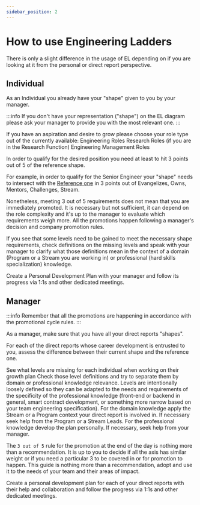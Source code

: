 ```yaml
---
sidebar_position: 2
---
```


# How to use Engineering Ladders

There is only a slight difference in the usage of EL depending on if you are looking at it from the personal or direct report perspective.

## Individual
As an Individual you already have your "shape" given to you by your manager. 

:::info
If you don't have your representation ("shape") on the EL diagram please ask your manager to provide you with the most relevant one.
:::

If you have an aspiration and desire to grow please choose your role type out of the currently available:
Engineering Roles
Research Roles (if you are in the Research Function)
Engineering Management Roles

In order to qualify for the desired position you need at least to hit 3 points out of 5 of the reference shape.

For example, in order to qualify for the Senior Engineer your "shape" needs to intersect with the [Reference one](engineering#senior-engineer) in 3 points out of Evangelizes, Owns, Mentors, Challenges, Stream.

Nonetheless, meeting 3 out of 5 requirements does not mean that you are immediately promoted. It is necessary but not sufficient, it can depend on the role complexity and it's up to the manager to evaluate which requirements weigh more. All the promotions happen following a manager's decision and company promotion rules.

If you see that some levels need to be gained to meet the necessary shape requirements, check definitions on the missing levels and speak with your manager to clarify what those definitions mean in the context of a domain (Program or a Stream you are working in) or professional (hard skills specialization) knowledge. 

Create a Personal Development Plan with your manager and follow its progress via 1:1s and other dedicated meetings.

## Manager
:::info
Remember that all the promotions are happening in accordance with the promotional cycle rules.
:::

As a manager, make sure that you have all your direct reports "shapes".

For each of the direct reports whose career development is entrusted to you, assess the difference between their current shape and the reference one. 

See what levels are missing for each individual when working on their growth plan Check those level definitions and try to separate them by domain or professional knowledge relevance. Levels are intentionally loosely defined so they can be adapted to the needs and requirements of the specificity of the professional knowledge (front-end or backend in general, smart contract development, or something more narrow based on your team engineering specification). For the domain knowledge apply the Stream or a Program context your direct report is involved in. If necessary seek help from the Program or a Stream Leads. For the professional knowledge develop the plan personally. If necessary, seek help from your manager.

The `3 out of 5` rule for the promotion at the end of the day is nothing more than a recommendation. It is up to you to decide if all the axis has similar weight or if you need a particular 3 to be covered in or for promotion to happen. This guide is nothing more than a recommendation, adopt and use it to the needs of your team and their areas of impact.

Create a personal development plan for each of your direct reports with their help and collaboration and follow the progress via 1:1s and other dedicated meetings.
